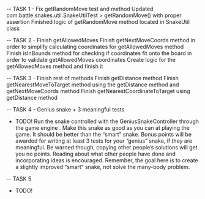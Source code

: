 -- TASK 1 - Fix getRandomMove test and method
Updated com.battle.snakes.util.SnakeUtilTest > getRandomMove() with proper assertion
Finished logic of getRandomMove method located in SnakeUtil class

-- TASK 2 - Finish getAllowedMoves
Finish getNextMoveCoords method in order to simplify calculating coordinates for getAllowedMoves method
Finish isInBounds method for checking if coordinates fit onto the board in order to validate getAllowedMoves coordinates
Create logic for the getAllowedMoves method and finish it

-- TASK 3 - Finish rest of methods
Finish getDistance method
Finish getNearestMoveToTarget method using the getDistance method and getNextMoveCoords method
Finish getNearestCoordinateToTarget using getDistance method

-- TASK 4 - Genius snake + 3 meaningful tests

* TODO! Run the snake controlled with the GeniusSnakeController through the game engine . Make this
        snake as good as you can at playing the game. It should be better than the “smart” snake. Bonus
        points will be awarded for writing at least 3 tests for your “genius” snake, if they are meaningful.
        Be warned though, copying other people’s solutions will get you no points. Reading about what
        other people have done and incorporating ideas is encouraged. Remember, the goal here is to
        create a slightly improved “smart” snake, not solve the many-body problem.

-- TASK 5
* TODO!

